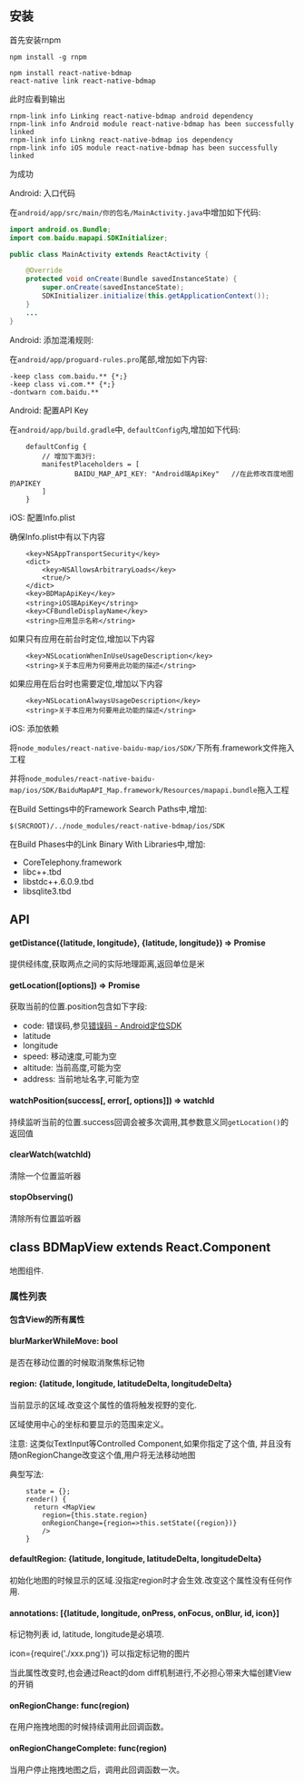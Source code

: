 ## 安装

首先安装rnpm

```
npm install -g rnpm
```

```
npm install react-native-bdmap
react-native link react-native-bdmap
```

此时应看到输出

```
rnpm-link info Linking react-native-bdmap android dependency
rnpm-link info Android module react-native-bdmap has been successfully linked
rnpm-link info Linkng react-native-bdmap ios dependency
rnpm-link info iOS module react-native-bdmap has been successfully linked
```

为成功

Android: 入口代码

在`android/app/src/main/你的包名/MainActivity.java`中增加如下代码:

```java
import android.os.Bundle;
import com.baidu.mapapi.SDKInitializer;

public class MainActivity extends ReactActivity {

    @Override
    protected void onCreate(Bundle savedInstanceState) {
        super.onCreate(savedInstanceState);
        SDKInitializer.initialize(this.getApplicationContext());
    }
    ...
}
```

Android: 添加混淆规则:

在`android/app/proguard-rules.pro`尾部,增加如下内容:

```
-keep class com.baidu.** {*;}
-keep class vi.com.** {*;}    
-dontwarn com.baidu.**
```

Android: 配置API Key

在`android/app/build.gradle`中, `defaultConfig`内,增加如下代码:

```
    defaultConfig {
        // 增加下面3行:
        manifestPlaceholders = [
                BAIDU_MAP_API_KEY: "Android端ApiKey"   //在此修改百度地图的APIKEY
        ]
    }
```

iOS: 配置Info.plist

确保Info.plist中有以下内容

```
    <key>NSAppTransportSecurity</key>
    <dict>
        <key>NSAllowsArbitraryLoads</key>
        <true/>
    </dict>
    <key>BDMapApiKey</key>
    <string>iOS端ApiKey</string>
    <key>CFBundleDisplayName</key>
    <string>应用显示名称</string>
```

如果只有应用在前台时定位,增加以下内容

```
    <key>NSLocationWhenInUseUsageDescription</key>
    <string>关于本应用为何要用此功能的描述</string>
```

如果应用在后台时也需要定位,增加以下内容

```
    <key>NSLocationAlwaysUsageDescription</key>
    <string>关于本应用为何要用此功能的描述</string>
```

iOS: 添加依赖

将`node_modules/react-native-baidu-map/ios/SDK/`下所有.framework文件拖入工程

并将`node_modules/react-native-baidu-map/ios/SDK/BaiduMapAPI_Map.framework/Resources/mapapi.bundle`拖入工程

在Build Settings中的Framework Search Paths中,增加:

`$(SRCROOT)/../node_modules/react-native-bdmap/ios/SDK`

在Build Phases中的Link Binary With Libraries中,增加:

* CoreTelephony.framework
* libc++.tbd
* libstdc++.6.0.9.tbd
* libsqlite3.tbd

## API

#### getDistance({latitude, longitude}, {latitude, longitude}) => Promise<number>

提供经纬度,获取两点之间的实际地理距离,返回单位是米

#### getLocation([options]) => Promise<position>

获取当前的位置.position包含如下字段:

* code: 错误码,参见[错误码 - Android定位SDK](http://lbsyun.baidu.com/index.php?title=android-locsdk/guide/ermsg)
* latitude
* longitude
* speed: 移动速度,可能为空
* altitude: 当前高度,可能为空
* address: 当前地址名字,可能为空

#### watchPosition(success[, error[, options]]) => watchId

持续监听当前的位置.success回调会被多次调用,其参数意义同`getLocation()`的返回值

#### clearWatch(watchId)

清除一个位置监听器

#### stopObserving()

清除所有位置监听器

## class BDMapView extends React.Component

地图组件.

### 属性列表

#### 包含View的所有属性

#### blurMarkerWhileMove: bool

是否在移动位置的时候取消聚焦标记物

#### region: {latitude, longitude, latitudeDelta, longitudeDelta}

当前显示的区域.改变这个属性的值将触发视野的变化.

区域使用中心的坐标和要显示的范围来定义。

注意: 这类似TextInput等Controlled Component,如果你指定了这个值,
并且没有随onRegionChange改变这个值,用户将无法移动地图

典型写法:

```
    state = {};
    render() {
      return <MapView 
        region={this.state.region} 
        onRegionChange={region=>this.setState({region})}
        />
    }
```

#### defaultRegion: {latitude, longitude, latitudeDelta, longitudeDelta}

初始化地图的时候显示的区域.没指定region时才会生效.改变这个属性没有任何作用.

#### annotations: [{latitude, longitude, onPress, onFocus, onBlur, id, icon}]

标记物列表
id, latitude, longitude是必填项.

icon={require('./xxx.png')} 可以指定标记物的图片

当此属性改变时,也会通过React的dom diff机制进行,不必担心带来大幅创建View的开销

#### onRegionChange: func(region)

在用户拖拽地图的时候持续调用此回调函数。

#### onRegionChangeComplete: func(region)

当用户停止拖拽地图之后，调用此回调函数一次。
